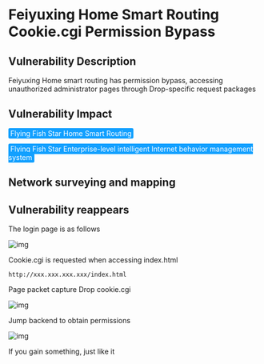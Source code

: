 # Feiyuxing Home Smart Routing Cookie.cgi Permission Bypass

## Vulnerability Description

Feiyuxing Home smart routing has permission bypass, accessing unauthorized administrator pages through Drop-specific request packages

## Vulnerability Impact

<span style="background-color:rgb(18, 160, 255); padding: 2px 4px; border-radius: 3px; color: white;">Flying Fish Star Home Smart Routing</span>

<span style="background-color:rgb(18, 160, 255); padding: 2px 4px; border-radius: 3px; color: white;">Flying Fish Star Enterprise-level intelligent Internet behavior management system</span>

## Network surveying and mapping



## Vulnerability reappears

The login page is as follows

![img](https://raw.githubusercontent.com/PeiQi0/PeiQi-WIKI-Book/refs/heads/main/docs/.vuepress/../.vuepress/public/img/fy-1.png)



Cookie.cgi is requested when accessing index.html



```plain
http://xxx.xxx.xxx.xxx/index.html
```



Page packet capture Drop cookie.cgi



![img](https://raw.githubusercontent.com/PeiQi0/PeiQi-WIKI-Book/refs/heads/main/docs/.vuepress/../.vuepress/public/img/fy-2.png)



Jump backend to obtain permissions



![img](https://raw.githubusercontent.com/PeiQi0/PeiQi-WIKI-Book/refs/heads/main/docs/.vuepress/../.vuepress/public/img/fy-3.png)



If you gain something, just like it